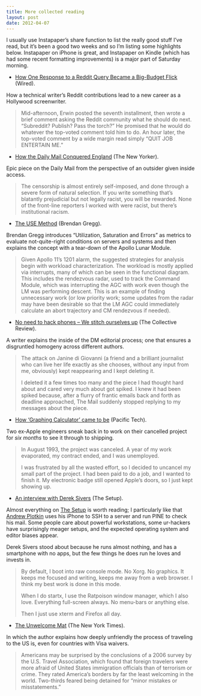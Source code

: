 ```yaml
---
title: More collected reading
layout: post
date: 2012-04-07
---
```

I usually use Instapaper&rsquo;s share function to list the really good stuff I&rsquo;ve read, but it&rsquo;s been a good two weeks and so I&rsquo;m listing some highlights below. Instapaper on iPhone is great, and Instapaper on Kindle (which has had some recent formatting improvements) is a major part of Saturday morning.

  * [How One Response to a Reddit Query Became a Big-Budget Flick][1] (Wired).

How a technical writer&rsquo;s Reddit contributions lead to a new career as a Hollywood screenwriter.

> Mid-afternoon, Erwin posted the seventh installment, then wrote a brief comment asking the Reddit community what he should do next. &ldquo;Subreddit? Publish? Pass the torch?&rdquo; He promised that he would do whatever the top-voted comment told him to do. An hour later, the top-voted comment by a wide margin read simply &ldquo;QUIT JOB ENTERTAIN ME.&rdquo;

  * [How the Daily Mail Conquered England][2] (The New Yorker).

Epic piece on the Daily Mail from the perspective of an outsider given inside access.

> The censorship is almost entirely self-imposed, and done through a severe form of natural selection. If you write something that&rsquo;s blatantly prejudicial but not legally racist, you will be rewarded. None of the front-line reporters I worked with were racist, but there&rsquo;s institutional racism.

  * [The USE Method][3] (Brendan Gregg).

Brendan Gregg introduces &ldquo;Utilization, Saturation and Errors&rdquo; as metrics to evaluate not-quite-right conditions on servers and systems and then explains the concept with a tear-down of the Apollo Lunar Module.

> Given Apollo 11&rsquo;s 1201 alarm, the suggested strategies for analysis begin with workload characterization. The workload is mostly applied via interrupts, many of which can be seen in the functional diagram. This includes the rendezvous radar, used to track the Command Module, which was interrupting the AGC with work even though the LM was performing descent. This is an example of finding unnecessary work (or low priority work; some updates from the radar may have been desirable so that the LM AGC could immediately calculate an abort trajectory and CM rendezvous if needed).

  * [No need to hack phones &#8211; We stitch ourselves up][4] (The Collective Review).

A writer explains the inside of the DM editorial process; one that ensures a disgruntled homogeny across different authors.

> The attack on Janine di Giovanni (a friend and a brilliant journalist who can live her life exactly as she chooses, without any input from me, obviously) kept reappearing and I kept deleting it.
>
> I deleted it a few times too many and the piece I had thought hard about and cared very much about got spiked. I knew it had been spiked because, after a flurry of frantic emails back and forth as deadline approached, The Mail suddenly stopped replying to my messages about the piece.

  * [How &lsquo;Graphing Calculator&rsquo; came to be][5] (Pacific Tech).

Two ex-Apple engineers sneak back in to work on their cancelled project for _six months_ to see it through to shipping.

> In August 1993, the project was canceled. A year of my work evaporated, my contract ended, and I was unemployed.
>
> I was frustrated by all the wasted effort, so I decided to uncancel my small part of the project. I had been paid to do a job, and I wanted to finish it. My electronic badge still opened Apple&rsquo;s doors, so I just kept showing up.

  * [An interview with Derek Sivers][6] (The Setup).

Almost everything on [The Setup][7] is worth reading; I particularly like that [Andrew Plotkin][8] uses his iPhone to SSH to a server and run PINE to check his mail. Some people care about powerful workstations, some ur-hackers have surprisingly meager setups, and the expected operating system and editor biases appear.

Derek Sivers stood about because he runs almost nothing, and has a smartphone with no apps, but the few things he does run he loves and invests in.

> By default, I boot into raw console mode. No Xorg. No graphics. It keeps me focused and writing, keeps me away from a web browser. I think my best work is done in this mode.
>
> When I do startx, I use the Ratpoison window manager, which I also love. Everything full-screen always. No menu-bars or anything else.
>
> Then I just use xterm and Firefox all day.

  * [The Unwelcome Mat][9] (The New York Times).

In which the author explains how deeply unfriendly the process of traveling to the US is, even for countries with Visa waivers.

> Americans may be surprised by the conclusions of a 2006 survey by the U.S. Travel Association, which found that foreign travelers were more afraid of United States immigration officials than of terrorism or crime. They rated America&rsquo;s borders by far the least welcoming in the world. Two-thirds feared being detained for &ldquo;minor mistakes or misstatements.&rdquo;

 [1]: http://www.wired.com/underwire/2012/03/ff_reddit/all/1
 [2]: http://www.newyorker.com/reporting/2012/04/02/120402fa_fact_collins?currentPage=all
 [3]: http://dtrace.org/blogs/brendan/2012/02/29/the-use-method/
 [4]: http://thecollectivereview.com/anna-blundy/no-need-to-hack-phones-we-stitch-ourselves-up.html
 [5]: http://www.pacifict.com/Story/
 [6]: http://derek.sivers.usesthis.com/
 [7]: http://www.usesthis.com/
 [8]: http://andrew.plotkin.usesthis.com/
 [9]: http://www.nytimes.com/2012/03/16/opinion/the-unwelcome-mat.html


